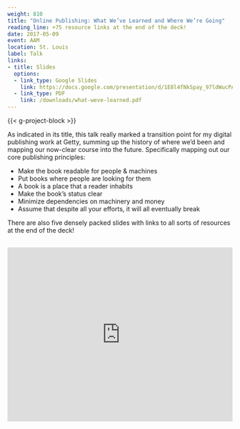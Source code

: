```yaml
---
weight: 810
title: "Online Publishing: What We’ve Learned and Where We’re Going"
reading_line: +75 resource links at the end of the deck!
date: 2017-05-09
event: AAM
location: St. Louis
label: Talk
links:
- title: Slides
  options:
  - link_type: Google Slides
    link: https://docs.google.com/presentation/d/1E8l4fNkSpay_97ldWucPAuWwAvSuvoeglPjPmOjT1D4/edit?usp=sharing
  - link_type: PDF
    link: /downloads/what-weve-learned.pdf
---
```


{{< g-project-block >}}

As indicated in its title, this talk really marked a transition point for my digital publishing work at Getty, summing up the history of where we’d been and mapping our now-clear course into the future. Specifically mapping out our core publishing principles:

- Make the book readable for people & machines
- Put books where people are looking for them
- A book is a place that a reader inhabits
- Make the book’s status clear
- Minimize dependencies on machinery and money
- Assume that despite all your efforts, it will all eventually break

There are also five densely packed slides with links to all sorts of resources at the end of the deck!

<iframe src="https://docs.google.com/presentation/d/e/2PACX-1vSiP9kQWvt4wnWc45FUwzibeZOK3YNbvnhU8r_PR527WZNvOSKpugEkCYNlfCTGfd9dqrd0xYhvryx9/embed?start=false&loop=false&delayms=3000" frameborder="0" width="640" height="390" allowfullscreen="true" mozallowfullscreen="true" webkitallowfullscreen="true" style="margin: 1rem 0; max-width: 100%; height: calc((100vw - 2rem) / 1.60535); max-height: 390px;"></iframe>

